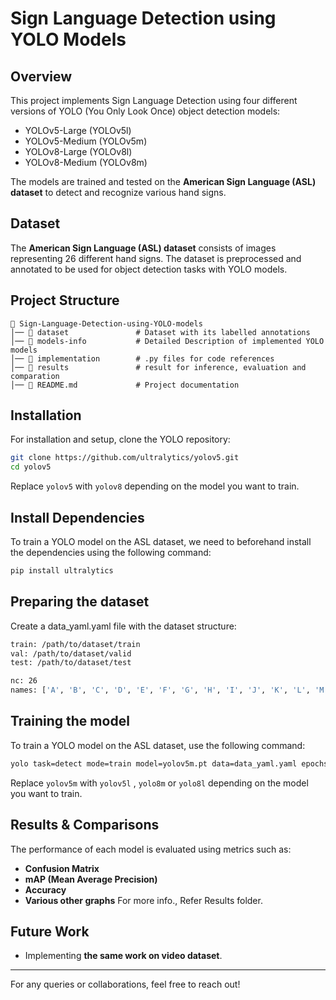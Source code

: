 # Sign Language Detection using YOLO Models

## Overview
This project implements Sign Language Detection using four different versions of YOLO (You Only Look Once) object detection models:
- YOLOv5-Large (YOLOv5l)
- YOLOv5-Medium (YOLOv5m)
- YOLOv8-Large (YOLOv8l)
- YOLOv8-Medium (YOLOv8m)

The models are trained and tested on the **American Sign Language (ASL) dataset** to detect and recognize various hand signs.

## Dataset
The **American Sign Language (ASL) dataset** consists of images representing 26 different hand signs. The dataset is preprocessed and annotated to be used for object detection tasks with YOLO models.

## Project Structure
```
📂 Sign-Language-Detection-using-YOLO-models
│── 📂 dataset               # Dataset with its labelled annotations
│── 📂 models-info           # Detailed Description of implemented YOLO models
│── 📂 implementation        # .py files for code references
│── 📂 results               # result for inference, evaluation and comparation
│── 📄 README.md             # Project documentation
```

## Installation
For installation and setup, clone the YOLO repository:
```bash
git clone https://github.com/ultralytics/yolov5.git
cd yolov5
```
Replace `yolov5` with `yolov8` depending on the model you want to train.

## Install Dependencies

To train a YOLO model on the ASL dataset, we need to beforehand install the dependencies using the following command:
```bash
pip install ultralytics
```

## Preparing the dataset
Create a data_yaml.yaml file with the dataset structure:
```bash
train: /path/to/dataset/train
val: /path/to/dataset/valid
test: /path/to/dataset/test

nc: 26
names: ['A', 'B', 'C', 'D', 'E', 'F', 'G', 'H', 'I', 'J', 'K', 'L', 'M', 'N', 'O', 'P', 'Q', 'R', 'S', 'T', 'U', 'V', 'W', 'X', 'Y', 'Z']

```

## Training the model

To train a YOLO model on the ASL dataset, use the following command:
```bash
yolo task=detect mode=train model=yolov5m.pt data=data_yaml.yaml epochs=25 imgsz=640 batch=8 name=desired_name_to_save_file
```
Replace `yolov5m` with `yolov5l` , `yolo8m` or `yolo8l` depending on the model you want to train.


## Results & Comparisons
The performance of each model is evaluated using metrics such as:
- **Confusion Matrix**
- **mAP (Mean Average Precision)**
- **Accuracy**
- **Various other graphs**
For more info., Refer Results folder.

## Future Work
- Implementing **the same work on video dataset**.

---
For any queries or collaborations, feel free to reach out!

